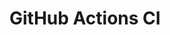 # GitHub Actions CI


















































































































































































































































































































































































































































































































































































































































































































































































































































































































































































































































































































































































































































































































































































































































































































































































































































































































































































































































































































































































































































































































































































































































































































































































































































































































































































































































































































































































































































































































































































































































































































































































































































































































































































































































































































































































































































































































































































